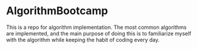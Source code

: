# AlgorithmBootcamp
This is a repo for algorithm implementation. The most common algorithms are implemented, and the main purpose of doing this is to familiarize myself with the algorithm while keeping the habit of coding every day.
